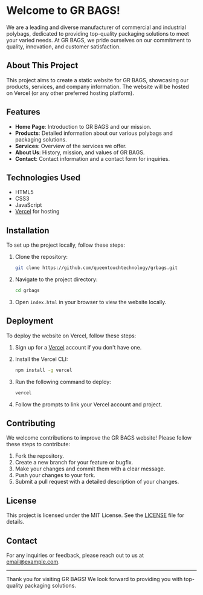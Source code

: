 # Welcome to GR BAGS!

We are a leading and diverse manufacturer of commercial and industrial polybags, dedicated to providing top-quality packaging solutions to meet your varied needs. At GR BAGS, we pride ourselves on our commitment to quality, innovation, and customer satisfaction.

## About This Project

This project aims to create a static website for GR BAGS, showcasing our products, services, and company information. The website will be hosted on Vercel (or any other preferred hosting platform).

## Features

- **Home Page**: Introduction to GR BAGS and our mission.
- **Products**: Detailed information about our various polybags and packaging solutions.
- **Services**: Overview of the services we offer.
- **About Us**: History, mission, and values of GR BAGS.
- **Contact**: Contact information and a contact form for inquiries.

## Technologies Used

- HTML5
- CSS3
- JavaScript
- [Vercel](https://vercel.com/) for hosting

## Installation

To set up the project locally, follow these steps:

1. Clone the repository:
    ```bash
    git clone https://github.com/queentouchtechnology/grbags.git
    ```

2. Navigate to the project directory:
    ```bash
    cd grbags
    ```

3. Open `index.html` in your browser to view the website locally.

## Deployment

To deploy the website on Vercel, follow these steps:

1. Sign up for a [Vercel](https://vercel.com/) account if you don't have one.
2. Install the Vercel CLI:
    ```bash
    npm install -g vercel
    ```

3. Run the following command to deploy:
    ```bash
    vercel
    ```

4. Follow the prompts to link your Vercel account and project.

## Contributing

We welcome contributions to improve the GR BAGS website! Please follow these steps to contribute:

1. Fork the repository.
2. Create a new branch for your feature or bugfix.
3. Make your changes and commit them with a clear message.
4. Push your changes to your fork.
5. Submit a pull request with a detailed description of your changes.

## License

This project is licensed under the MIT License. See the [LICENSE](LICENSE) file for details.

## Contact

For any inquiries or feedback, please reach out to us at [email@example.com](mailto:email@example.com).

---

Thank you for visiting GR BAGS! We look forward to providing you with top-quality packaging solutions.
